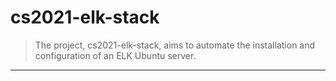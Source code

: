 # cs2021-elk-stack 
> The project, cs2021-elk-stack, aims to automate the installation and configuration of an ELK Ubuntu server.
<hr>
